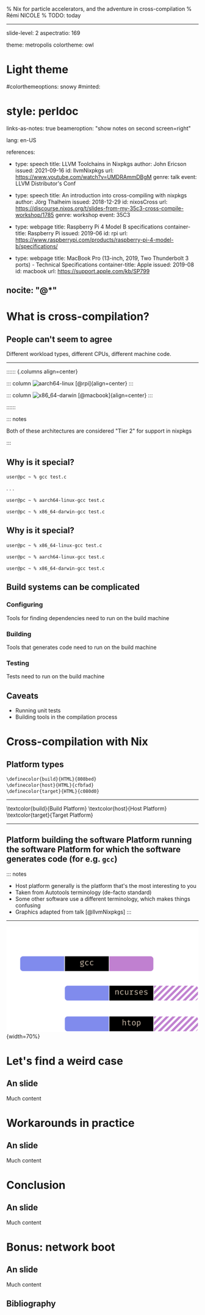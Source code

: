 % Nix for particle accelerators, and the adventure in cross-compilation
% Rémi NICOLE
% TODO: today

---
slide-level: 2
aspectratio: 169

theme: metropolis
colortheme: owl

# Light theme
#colorthemeoptions: snowy
#minted:
#	style: perldoc

links-as-notes: true
beameroption: "show notes on second screen=right"

lang: en-US

references:

- type: speech
  title: LLVM Toolchains in Nixpkgs
  author: John Ericson
  issued: 2021-09-16
  id: llvmNixpkgs
  url: https://www.youtube.com/watch?v=UMDRAmmDBgM
  genre: talk
  event: LLVM Distributor's Conf

- type: speech
  title: An introduction into cross-compiling with nixpkgs
  author: Jörg Thalheim
  issued: 2018-12-29
  id: nixosCross
  url: https://discourse.nixos.org/t/slides-from-my-35c3-cross-compile-workshop/1785
  genre: workshop
  event: 35C3

- type: webpage
  title: Raspberry Pi 4 Model B specifications
  container-title: Raspberry Pi
  issued: 2019-06
  id: rpi
  url: https://www.raspberrypi.com/products/raspberry-pi-4-model-b/specifications/

- type: webpage
  title: MacBook Pro (13-inch, 2019, Two Thunderbolt 3 ports) - Technical Specifications
  container-title: Apple
  issued: 2019-08
  id: macbook
  url: https://support.apple.com/kb/SP799

nocite: "@*"
---

# What is cross-compilation?

## People can't seem to agree

Different workload types, different CPUs, different machine code.

---

:::::: {.columns align=center}

::: column
![`aarch64-linux`  
[@rpi]](./imgs/raspi.png){align=center}
:::

::: column
![`x86_64-darwin`  
[@macbook]](./imgs/macbook.jpg){align=center}
:::

::::::


::: notes

Both of these architectures are considered "Tier 2" for support in nixpkgs

:::

## Why is it special?

```{.console linenos=false}
user@pc ~ % gcc test.c
```

. . .

```{.console linenos=false}
user@pc ~ % aarch64-linux-gcc test.c
```

```{.console linenos=false}
user@pc ~ % x86_64-darwin-gcc test.c
```

## Why is it special?

```{.console linenos=false highlightlines=1}
user@pc ~ % x86_64-linux-gcc test.c
```

```{.console linenos=false}
user@pc ~ % aarch64-linux-gcc test.c
```

```{.console linenos=false}
user@pc ~ % x86_64-darwin-gcc test.c
```

## Build systems can be complicated

### Configuring

Tools for finding dependencies need to run on the build machine

### Building

Tools that generates code need to run on the build machine

### Testing

Tests need to run on the build machine

## Caveats

- Running unit tests
- Building tools in the compilation process

# Cross-compilation with Nix

## Platform types

```{=latex}
\definecolor{build}{HTML}{808bed}
\definecolor{host}{HTML}{cfbfad}
\definecolor{target}{HTML}{c080d0}
```

-----------------------------------------------------------------------------------------------------
\textcolor{build}{Build Platform} \textcolor{host}{Host Platform} \textcolor{target}{Target Platform}
--------------------------------- ------------------------------- -----------------------------------
Platform building the software    Platform running the software   Platform for which the software generates code (for e.g. `gcc`)
-----------------------------------------------------------------------------------------------------

::: notes
- Host platform generally is the platform that's the most interesting to you
- Taken from Autotools terminology (de-facto standard)
- Some other software use a different terminology, which makes things confusing
- Graphics adapted from talk [@llvmNixpkgs]
:::

---

![Cross-compiling `htop`](./imgs/canadian-cross-htop.png){width=70%}

# Let's find a weird case

## An slide

Much content

# Workarounds in practice

## An slide

Much content

# Conclusion

## An slide

Much content

# Bonus: network boot

## An slide

Much content

## Bibliography
